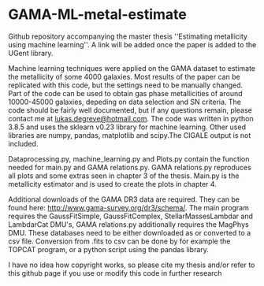 # GAMA-ML-metal-estimate

Github repository accompanying the master thesis ''Estimating metallicity using machine learning''. A link will be added once the paper is added to the UGent library.

Machine learning techniques were applied on the GAMA dataset to estimate the metallicity of some 4000 galaxies. Most results of the paper can be replicated with this code, but the settings need to be manually changed. Part of the code can be used to obtain gas phase metallicities of around 10000-45000 galaxies, depeding on data selection and SN criteria. The code should be fairly well documented, but if any questions remain, please contact me at lukas.degreve@hotmail.com. The code was written in python 3.8.5 and uses the sklearn v0.23 library for machine learning. Other used libraries are numpy, pandas, matplotlib and scipy.The CIGALE output is not included.

Dataprocessing.py, machine_learning.py and Plots.py contain the function needed for main.py and GAMA relations.py. GAMA relations.py reproduces all plots and some extras seen in chapter 3 of the thesis. Main.py is the metallicity estimator and is used to create the plots in chapter 4.

Additional downloads of the GAMA DR3 data are required. They can be found here: http://www.gama-survey.org/dr3/schema/. The main program requires the GaussFitSimple, GaussFitComplex, StellarMassesLambdar and LambdarCat DMU's, GAMA relations.py additionally requires the MagPhys DMU. These databases need to be either downloaded as or converted to a csv file. Conversion from .fits to csv can be done by for example the TOPCAT program, or a python script using the pandas library.

I have no idea how copyright works, so please cite my thesis and/or refer to this github page if you use or modify this code in further research
